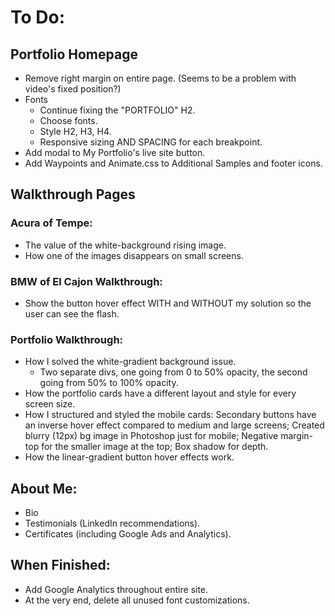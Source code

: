 # To Do:


## Portfolio Homepage

- Remove right margin on entire page. (Seems to be a problem with video's fixed position?)
- Fonts
  - Continue fixing the "PORTFOLIO" H2.
  - Choose fonts.
  - Style H2, H3, H4.
  - Responsive sizing AND SPACING for each breakpoint.
- Add modal to My Portfolio's live site button.
- Add Waypoints and Animate.css to Additional Samples and footer icons.


## Walkthrough Pages

### Acura of Tempe:

- The value of the white-background rising image.
- How one of the images disappears on small screens.


### BMW of El Cajon Walkthrough:

- Show the button hover effect WITH and WITHOUT my solution so the user can see the flash.


### Portfolio Walkthrough:

- How I solved the white-gradient background issue.
  - Two separate divs, one going from 0 to 50% opacity, the second going from 50% to 100% opacity.
- How the portfolio cards have a different layout and style for every screen size.
- How I structured and styled the mobile cards: Secondary buttons have an inverse hover effect compared to medium and large screens; Created blurry (12px) bg image in Photoshop just for mobile; Negative margin-top for the smaller image at the top; Box shadow for depth.
- How the linear-gradient button hover effects work.


## About Me:

- Bio
- Testimonials (LinkedIn recommendations).
- Certificates (including Google Ads and Analytics).


## When Finished:

- Add Google Analytics throughout entire site.
- At the very end, delete all unused font customizations.
